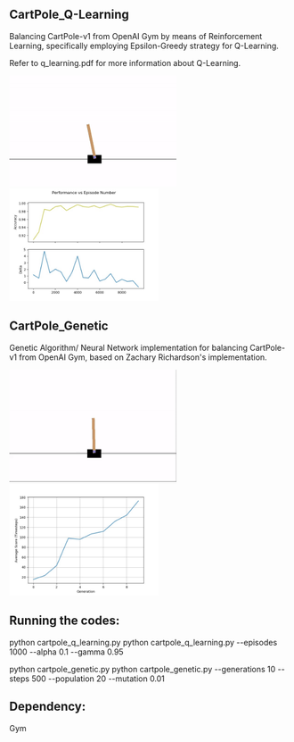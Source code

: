 ## CartPole_Q-Learning
Balancing CartPole-v1 from OpenAI Gym by means of Reinforcement Learning, 
specifically employing Epsilon-Greedy strategy for Q-Learning.

Refer to q_learning.pdf for more information about
Q-Learning.

<img src="gifs/cartpole_q_learning.gif" width = "300"><img src="output_plots/cartpole_q_learning.jpg" width = "267.5">

## CartPole_Genetic
Genetic Algorithm/ Neural Network implementation for 
balancing CartPole-v1 from OpenAI Gym, based on 
Zachary Richardson's implementation.

<img src="gifs/cartpole_genetic.gif" width = "300"><img src="output_plots/cartpole_genetic.jpg" width = "267.5">

## Running the codes:

python cartpole_q_learning.py
python cartpole_q_learning.py --episodes 1000 --alpha 0.1 --gamma 0.95

python cartpole_genetic.py
python cartpole_genetic.py --generations 10 --steps 500 --population 20 --mutation 0.01

## Dependency: 
Gym
